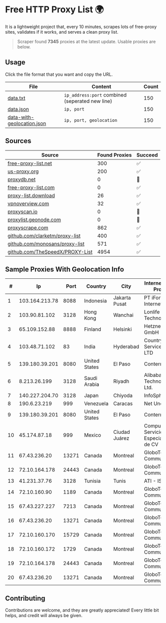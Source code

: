 
# Free HTTP Proxy List 🌍

It is a lightweight project that, every 10 minutes, scrapes lots of free-proxy sites, validates if it works, and serves a clean proxy list.


> Scraper found **7345** proxies at the latest update. Usable proxies are below.

## Usage

Click the file format that you want and copy the URL.


|File|Content|Count|
|----|-------|-----|
|[data.txt](https://raw.githubusercontent.com/themiralay/Proxy-List-World/master/data.txt)|`ip_address:port` combined (seperated new line)|150|
|[data.json](https://raw.githubusercontent.com/themiralay/Proxy-List-World/master/data.json)|`ip, port`|150|
|[data-with-geolocation.json](https://raw.githubusercontent.com/themiralay/Proxy-List-World/master/data-with-geolocation.json)|`ip, port, geolocation`|150|

## Sources

|Source|Found Proxies|Succeed|
|------|-------------|-------|
|[free-proxy-list.net](https://free-proxy-list.net)|300|✅|
|[us-proxy.org](https://www.us-proxy.org)|200|✅|
|[proxydb.net](http://proxydb.net)|0|🚫|
|[free-proxy-list.com](https://free-proxy-list.com/?page=&port=&type%5B%5D=http&type%5B%5D=https&up_time=0&search=Search)|0|✅|
|[proxy-list.download](https://www.proxy-list.download/HTTP)|26|✅|
|[vpnoverview.com](https://vpnoverview.com/privacy/anonymous-browsing/free-proxy-servers)|32|✅|
|[proxyscan.io](https://www.proxyscan.io)|0|🚫|
|[proxylist.geonode.com](https://proxylist.geonode.com/api/proxy-list?limit=300&page=1&sort_by=lastChecked&sort_type=desc&protocols=http,https)|0|🚫|
|[proxyscrape.com](https://api.proxyscrape.com/v2/?request=displayproxies&protocol=http&timeout=10000&country=all&ssl=all&anonymity=all)|862|✅|
|[github.com/clarketm/proxy-list](https://raw.githubusercontent.com/clarketm/proxy-list/master/proxy-list-raw.txt)|400|✅|
|[github.com/monosans/proxy-list](https://raw.githubusercontent.com/monosans/proxy-list/main/proxies/http.txt)|571|✅|
|[github.com/TheSpeedX/PROXY-List](https://raw.githubusercontent.com/TheSpeedX/PROXY-List/master/http.txt)|4954|✅|


## Sample Proxies With Geolocation Info

|#|Ip|Port|Country|City|Internet Service Provider|
|-|--|----|-------|----|-------------------------|
|1|103.164.213.78|8088|Indonesia|Jakarta Pusat|PT iForte Global Internet|
|2|103.90.81.102|3128|Hong Kong|Wanchai|Lonlife Technology Co.|
|3|65.109.152.88|8888|Finland|Helsinki|Hetzner Online GmbH|
|4|103.48.71.102|83|India|Hyderabad|Country Online Services PVT LTD|
|5|139.180.39.201|8080|United States|El Paso|Conterra|
|6|8.213.26.199|3128|Saudi Arabia|Riyadh|Alibaba (US) Technology Co., Ltd.|
|7|140.227.204.70|3128|Japan|Chiyoda|InfoSphere|
|8|190.6.23.219|999|Venezuela|Caracas|Net Uno|
|9|139.180.39.201|8080|United States|El Paso|Conterra|
|10|45.174.87.18|999|Mexico|Ciudad Juárez|Computadoras y Servicios Especiales SA de CV|
|11|67.43.236.20|13271|Canada|Montreal|GloboTech Communications|
|12|72.10.164.178|24443|Canada|Montreal|GloboTech Communications|
|13|41.231.37.76|3128|Tunisia|Tunis|ATI - ISP|
|14|72.10.160.90|1189|Canada|Montreal|GloboTech Communications|
|15|67.43.227.227|7213|Canada|Montreal|GloboTech Communications|
|16|67.43.236.20|13271|Canada|Montreal|GloboTech Communications|
|17|72.10.160.170|15729|Canada|Montreal|GloboTech Communications|
|18|72.10.160.172|1729|Canada|Montreal|GloboTech Communications|
|19|72.10.164.178|24443|Canada|Montreal|GloboTech Communications|
|20|67.43.236.20|13271|Canada|Montreal|GloboTech Communications|



## Contributing

Contributions are welcome, and they are greatly appreciated! Every
little bit helps, and credit will always be given.

